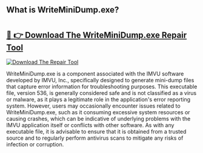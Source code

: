 ## What is WriteMiniDump.exe? 

# <h2><a href="https://exedetect.com/download.php?WriteMiniDump.exe">🔗 👉 Download The WriteMiniDump.exe Repair Tool</a></h2>

[![Download The Repair Tool](https://exedetect.com/download-button.jpg)](https://exedetect.com/download.php?WriteMiniDump.exe)

WriteMiniDump.exe is a component associated with the IMVU software developed by IMVU, Inc., specifically designed to generate mini-dump files that capture error information for troubleshooting purposes. This executable file, version 536, is generally considered safe and is not classified as a virus or malware, as it plays a legitimate role in the application's error reporting system. However, users may occasionally encounter issues related to WriteMiniDump.exe, such as it consuming excessive system resources or causing crashes, which can be indicative of underlying problems with the IMVU application itself or conflicts with other software. As with any executable file, it is advisable to ensure that it is obtained from a trusted source and to regularly perform antivirus scans to mitigate any risks of infection or corruption.